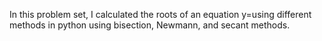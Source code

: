 In this problem set, I calculated the roots of an equation y=using different methods in python using bisection, Newmann, and secant methods.

